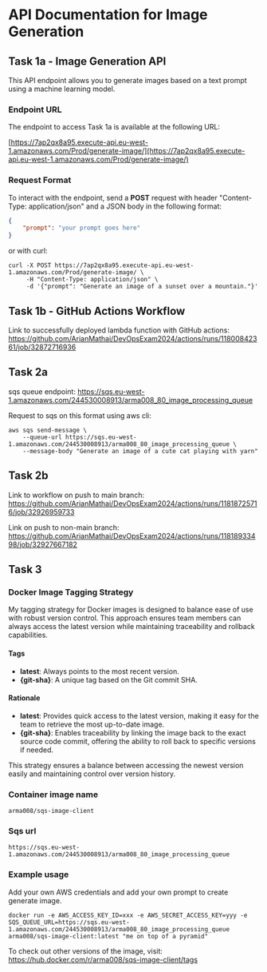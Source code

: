 # API Documentation for Image Generation

## Task 1a - Image Generation API

This API endpoint allows you to generate images based on a text prompt using a machine learning model.

### Endpoint URL
The endpoint to access Task 1a is available at the following URL:

[https://7ap2qx8a95.execute-api.eu-west-1.amazonaws.com/Prod/generate-image/](https://7ap2qx8a95.execute-api.eu-west-1.amazonaws.com/Prod/generate-image/)

### Request Format

To interact with the endpoint, send a **POST** request with header "Content-Type: application/json" and a JSON body in the following format:

```json
{
    "prompt": "your prompt goes here"
}
```
or with curl:

```
curl -X POST https://7ap2qx8a95.execute-api.eu-west-1.amazonaws.com/Prod/generate-image/ \
     -H "Content-Type: application/json" \
     -d '{"prompt": "Generate an image of a sunset over a mountain."}'
```

## Task 1b - GitHub Actions Workflow

Link to successfully deployed lambda function with GitHub actions:
https://github.com/ArianMathai/DevOpsExam2024/actions/runs/11800842361/job/32872716936


## Task 2a

sqs queue endpoint:
https://sqs.eu-west-1.amazonaws.com/244530008913/arma008_80_image_processing_queue

Request to sqs on this format using aws cli:

```
aws sqs send-message \
    --queue-url https://sqs.eu-west-1.amazonaws.com/244530008913/arma008_80_image_processing_queue \
    --message-body "Generate an image of a cute cat playing with yarn"
```

## Task 2b

Link to workflow on push to main branch:
https://github.com/ArianMathai/DevOpsExam2024/actions/runs/11818725716/job/32926959733

Link on push to non-main branch:
https://github.com/ArianMathai/DevOpsExam2024/actions/runs/11818933498/job/32927667182

## Task 3

### Docker Image Tagging Strategy

My tagging strategy for Docker images is designed to balance ease of use with robust version control. This approach ensures team members can always access the latest version while maintaining traceability and rollback capabilities.

#### Tags

- **latest**: Always points to the most recent version.
- **{git-sha}**: A unique tag based on the Git commit SHA.

#### Rationale

- **latest**: Provides quick access to the latest version, making it easy for the team to retrieve the most up-to-date image.
- **{git-sha}**: Enables traceability by linking the image back to the exact source code commit, offering the ability to roll back to specific versions if needed.

This strategy ensures a balance between accessing the newest version easily and maintaining control over version history.

### Container image name

```
arma008/sqs-image-client
```

### Sqs url

```
https://sqs.eu-west-1.amazonaws.com/244530008913/arma008_80_image_processing_queue
```

### Example usage
Add your own AWS credentials and add your own prompt to create generate image.
```
docker run -e AWS_ACCESS_KEY_ID=xxx -e AWS_SECRET_ACCESS_KEY=yyy -e SQS_QUEUE_URL=https://sqs.eu-west-1.amazonaws.com/244530008913/arma008_80_image_processing_queue arma008/sqs-image-client:latest "me on top of a pyramid" 
```

To check out other versions of the image, visit:
https://hub.docker.com/r/arma008/sqs-image-client/tags


